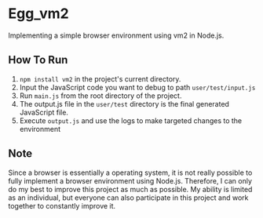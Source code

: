# Egg_vm2
Implementing a simple browser environment using vm2 in Node.js.
## How To Run
1. `npm install vm2` in the project's current directory.
2. Input the JavaScript code you want to debug to path `user/test/input.js`  
3. Run `main.js` from the root directory of the project.
4. The output.js file in the `user/test` directory is the final generated JavaScript file.
5. Execute `output.js` and use the logs to make targeted changes to the environment
## Note
Since a browser is essentially a operating system, it is not really possible to fully implement a browser environment using Node.js. Therefore, I can only do my best to improve this project as much as possible. My ability is limited as an individual, but everyone can also participate in this project and work together to constantly improve it.